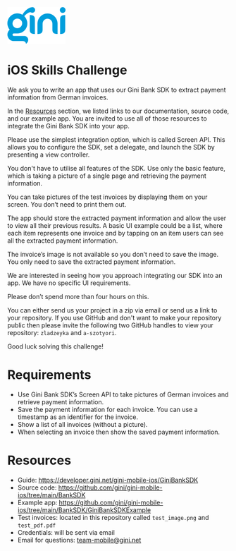 ![Gini logo](Gini_logo_blue.svg)

# iOS Skills Challenge

We ask you to write an app that uses our Gini Bank SDK to extract payment information from German invoices.

In the [Resources](#resources) section, we listed links to our documentation, source code, and our example app. You are invited to use all of those resources to integrate the Gini Bank SDK into your app.

Please use the simplest integration option, which is called Screen API. This allows you to configure the SDK, set a delegate, and launch the SDK by presenting a view controller.

You don't have to utilise all features of the SDK. Use only the basic feature, which is taking a picture of a single page and retrieving the payment information.

You can take pictures of the test invoices by displaying them on your screen. You don’t need to print them out.

The app should store the extracted payment information and allow the user to view all their previous results. A basic UI example could be a list, where each item represents one invoice and by tapping on an item users can see all the extracted payment information.

The invoice’s image is not available so you don’t need to save the image. You only need to save the extracted payment information.

We are interested in seeing how you approach integrating our SDK into an app. We have no specific UI requirements.

Please don’t spend more than four hours on this.

You can either send us your project in a zip via email or send us a link to your repository. If you use GitHub and don't want to make your repository public then please invite the following two GitHub handles to view your repository: `zladzeyka` and `a-szotyori`.

Good luck solving this challenge!

# Requirements

* Use Gini Bank SDK’s Screen API to take pictures of German invoices and retrieve payment information.
* Save the payment information for each invoice. You can use a timestamp as an identifier for the invoice.
* Show a list of all invoices (without a picture).
* When selecting an invoice then show the saved payment information.

# Resources

* Guide: https://developer.gini.net/gini-mobile-ios/GiniBankSDK
* Source code: https://github.com/gini/gini-mobile-ios/tree/main/BankSDK
* Example app: https://github.com/gini/gini-mobile-ios/tree/main/BankSDK/GiniBankSDKExample
* Test invoices: located in this repository called `test_image.png` and `test_pdf.pdf`
* Credentials: will be sent via email
* Email for questions: team-mobile@gini.net
